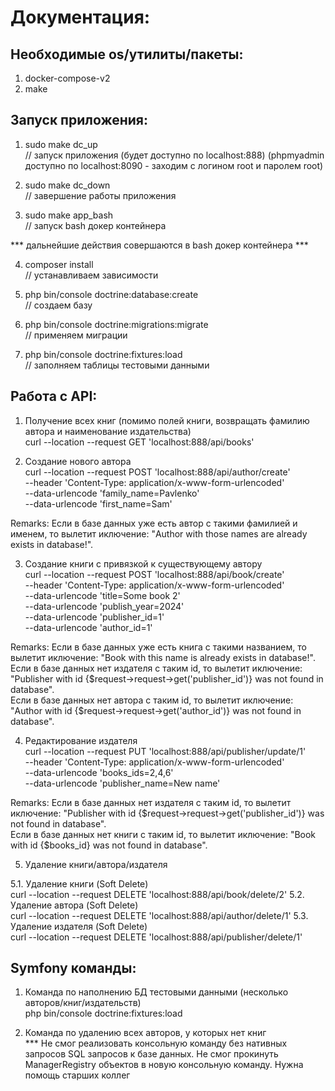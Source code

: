 # Документация:

## Необходимые os/утилиты/пакеты:
1) docker-compose-v2
2) make

## Запуск приложения:
1) sudo make dc_up  
// запуск приложения (будет доступно по localhost:888) (phpmyadmin доступно по localhost:8090 - заходим с логином root и паролем root)

3) sudo make dc_down  
// завершение работы приложения

5) sudo make app_bash  
// запуск bash докер контейнера

*** дальнейшие действия совершаются в bash докер контейнера ***  
  
4. composer install  
// устанавливаем зависимости 

5) php bin/console doctrine:database:create  
// создаем базу

7) php bin/console doctrine:migrations:migrate  
// применяем миграции

9) php bin/console doctrine:fixtures:load  
// заполняем таблицы тестовыми данными

## Работа с API:
1. Получение всех книг (помимо полей книги, возвращать фамилию автора и наименование издательства)  
   curl --location --request GET 'localhost:888/api/books'

2. Создание нового автора  
   curl --location --request POST 'localhost:888/api/author/create' \
   --header 'Content-Type: application/x-www-form-urlencoded' \
   --data-urlencode 'family_name=Pavlenko' \
   --data-urlencode 'first_name=Sam'

Remarks: Если в базе данных уже есть автор с такими фамилией и именем, то вылетит иключение: "Author with those names are already exists in database!".

3. Создание книги с привязкой к существующему автору  
   curl --location --request POST 'localhost:888/api/book/create' \
   --header 'Content-Type: application/x-www-form-urlencoded' \
   --data-urlencode 'title=Some book 2' \
   --data-urlencode 'publish_year=2024' \
   --data-urlencode 'publisher_id=1' \
   --data-urlencode 'author_id=1'

Remarks: Если в базе данных уже есть книга с такими названием, то вылетит иключение: "Book with this name is already exists in database!".  
         Если в базе данных нет издателя с таким id, то вылетит иключение: "Publisher with id {$request->request->get('publisher_id')} was not found in database".  
         Если в базе данных нет автора с таким id, то вылетит иключение: "Author with id {$request->request->get('author_id')} was not found in database".

4. Редактирование издателя  
   curl --location --request PUT 'localhost:888/api/publisher/update/1' \
   --header 'Content-Type: application/x-www-form-urlencoded' \
   --data-urlencode 'books_ids=2,4,6' \
   --data-urlencode 'publisher_name=New name'

Remarks: Если в базе данных нет издателя с таким id, то вылетит иключение: "Publisher with id {$request->request->get('publisher_id')} was not found in database".  
         Если в базе данных нет книги с таким id, то вылетит иключение: "Book with id {$books_id} was not found in database".

5. Удаление книги/автора/издателя  

5.1. Удаление книги (Soft Delete)  
   curl --location --request DELETE 'localhost:888/api/book/delete/2'
5.2. Удаление автора (Soft Delete)  
   curl --location --request DELETE 'localhost:888/api/author/delete/1'
5.3. Удаление издателя (Soft Delete)  
   curl --location --request DELETE 'localhost:888/api/publisher/delete/1'

## Symfony команды:
1. Команда по наполнению БД тестовыми данными (несколько авторов/книг/издательств)  
   php bin/console doctrine:fixtures:load

2. Команда по удалению всех авторов, у которых нет книг  
*** Не смог реализовать консольную команду без нативных запросов SQL запросов к базе данных. Не смог прокинуть ManagerRegistry объектов в новую консольную команду. Нужна помощь старших коллег 
